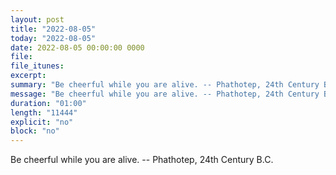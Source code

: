 ```yaml
---
layout: post
title: "2022-08-05"
today: "2022-08-05"
date: 2022-08-05 00:00:00 0000
file:
file_itunes:
excerpt:
summary: "Be cheerful while you are alive. -- Phathotep, 24th Century B.C."
message: "Be cheerful while you are alive. -- Phathotep, 24th Century B.C."
duration: "01:00"
length: "11444"
explicit: "no"
block: "no"
---
```

Be cheerful while you are alive. -- Phathotep, 24th Century B.C.

